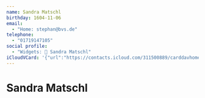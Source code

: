 ```yaml
---
name: Sandra Matschl
birthday: 1604-11-06
email:
  - "Home: stephan@bvs.de"
telephone:
  - "01719147105"
social profile:
  - "Widgets: 🔄 Sandra Matschl"
iCloudVCard: '{"url":"https://contacts.icloud.com/311500889/carddavhome/card/ZTIzYTJjOWItY2IwZS00NDVkLTk4NDMtMzg0YzQxNDZmZWFl.vcf","etag":"\"kmfhewg6\"","data":"BEGIN:VCARD\r\nVERSION:3.0\r\nFN:\r\nN:Matschl;Sandra;;;\r\nUID:e23a2c9b-cb0e-445d-9843-384c4146feae\r\nBDAY;VALUE=date:1604-11-06\r\nPRODID:ez-vcard 0.9.13-fc\r\nREV:2025-04-03T22:08:51Z\r\nORG:;\r\nEMAIL;TYPE=HOME:stephan@bvs.de\r\nTEL;TYPE=CELL:01719147105\r\nX-SOCIALPROFILE;CHARSET=UTF-8;TYPE=widgets:🔄 Sandra Matschl\r\nEND:VCARD"}'
---
```

# Sandra Matschl